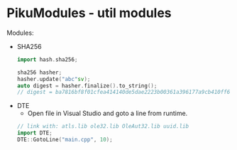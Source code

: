 # PikuModules - util modules

Modules:
  - SHA256
      ```cpp
      import hash.sha256;
      
      sha256 hasher;
      hasher.update("abc"sv);
      auto digest = hasher.finalize().to_string();
      // digest = ba7816bf8f01cfea414140de5dae2223b00361a396177a9cb410ff61f20015ad
      ```
  - DTE
    * Open file in Visual Studio and goto a line from runtime.
    ```cpp
    // link with: atls.lib ole32.lib OleAut32.lib uuid.lib
    import DTE;
    DTE::GotoLine("main.cpp", 10);
    ```
